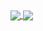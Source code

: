 <a href="https://github.com/VicenteYago/github-readme-stats">
  <img align="center" src="https://github-readme-stats.vercel.app/api?username=VicenteYago&hide=stars&show_icons=true&count_private=true" />
</a>
<a href="https://github.com/VicenteYago/convoychat">
  <img align="center" src="https://github-readme-stats.vercel.app/api/top-langs/?username=VicenteYago&hide=html&langs_count=10&layout=compact&hide_rank" />
</a>

